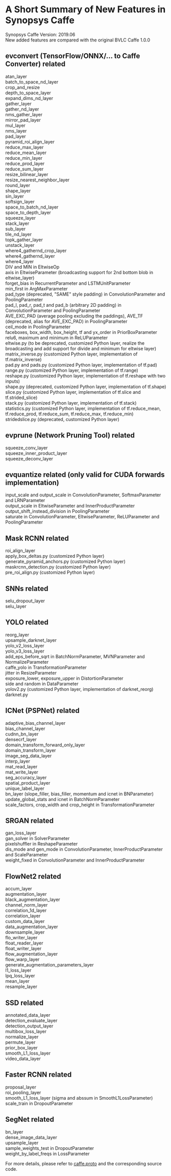 A Short Summary of New Features in Synopsys Caffe
=================================================

Synopsys Caffe Version: 2019.06  
New added features are compared with the original BVLC Caffe 1.0.0
  
evconvert (TensorFlow/ONNX/... to Caffe Converter) related  
----------------------------------------------------------
atan_layer  
batch_to_space_nd_layer  
crop_and_resize  
depth_to_space_layer  
expand_dims_nd_layer  
gather_layer  
gather_nd_layer  
nms_gather_layer  
mirror_pad_layer  
mul_layer  
nms_layer  
pad_layer  
pyramid_roi_align_layer  
reduce_max_layer  
reduce_mean_layer  
reduce_min_layer  
reduce_prod_layer  
reduce_sum_layer  
resize_bilinear_layer  
resize_nearest_neighbor_layer  
round_layer  
shape_layer  
sin_layer  
softsign_layer  
space_to_batch_nd_layer  
space_to_depth_layer  
squeeze_layer  
stack_layer  
sub_layer  
tile_nd_layer  
topk_gather_layer  
unstack_layer  
where4_gathernd_crop_layer  
where4_gathernd_layer  
where4_layer  
DIV and MIN in EltwiseOp  
axis in EltwiseParameter (broadcasting support for 2nd bottom blob in eltwise_layer)  
forget_bias in RecurrentParameter and LSTMUnitParameter  
min_first in ArgMaxParameter  
pad_type (deprecated, "SAME" style padding) in ConvolutionParameter and PoolingParameter  
pad_l, pad_r, pad_t and pad_b (arbitrary 2D padding) in ConvolutionParameter and PoolingParameter  
AVE_EXC_PAD (average pooling excluding the paddings), AVE_TF (deprecated, alias for AVE_EXC_PAD) in PoolingParameter  
ceil_mode in PoolingParameter  
faceboxes, box_width, box_height, tf and yx_order in PriorBoxParameter  
relu6, maximum and minimum in ReLUParameter  
eltwise.py (to be deprecated, customized Python layer, realize the broadcasting and add support for divide and minimum for eltwise layer)  
matrix_inverse.py (customized Python layer, implementation of tf.matrix_inverse)  
pad.py and pads.py (customized Python layer, implementation of tf.pad)  
range.py (customized Python layer, implementation of tf.range)   
reshape.py (customized Python layer, implementation of tf.reshape with two inputs)  
shape.py (deprecated, customized Python layer, implementation of tf.shape)  
slice.py (customized Python layer, implementation of tf.slice and tf.strided_slice)  
stack.py (customized Python layer, implementation of tf.stack)  
statistics.py (customized Python layer, implementation of tf.reduce_mean, tf.reduce_prod, tf.reduce_sum, tf.reduce_max, tf.reduce_min)  
stridedslice.py (deprecated, customized Python layer)  
  
evprune (Network Pruning Tool) related  
--------------------------------------
squeeze_conv_layer  
squeeze_inner_product_layer  
squeeze_deconv_layer  
  
evquantize related (only valid for CUDA forwards implementation)  
----------------------------------------------------------------------------------  
input_scale and output_scale in ConvolutionParameter, SoftmaxParameter and LRNParameter  
output_scale in EltwiseParameter and InnerProductParameter  
output_shift_instead_division in PoolingParameter  
saturate in ConvolutionParameter, EltwiseParameter, ReLUParameter and PoolingParameter   
      
Mask RCNN related  
-------------------  
roi_align_layer  
apply_box_deltas.py (customized Python layer)  
generate_pyramid_anchors.py (customized Python layer)  
maskrcnn_detection.py (customized Python layer)  
pre_roi_align.py (customized Python layer)  
  
SNNs related  
------------
selu_dropout_layer  
selu_layer  
  
YOLO related  
--------------  
reorg_layer  
upsample_darknet_layer  
yolo_v2_loss_layer  
yolo_v3_loss_layer  
add_eps_before_sqrt in BatchNormParameter, MVNParameter and NormalizeParameter  
caffe_yolo in TransformationParameter  
jitter in ResizeParameter  
exposure_lower, exposure_upper in DistortionParameter  
side and random in DataParameter  
yolov2.py (customized Python layer, implementation of darknet_reorg)  
darknet.py  
    
ICNet (PSPNet) related  
---------------------  
adaptive_bias_channel_layer  
bias_channel_layer  
cudnn_bn_layer  
densecrf_layer  
domain_transform_forward_only_layer  
domain_transform_layer  
image_seg_data_layer  
interp_layer  
mat_read_layer  
mat_write_layer  
seg_accuracy_layer  
spatial_product_layer  
unique_label_layer  
bn_layer (slope_filler, bias_filler, momentum and icnet in BNParameter)  
update_global_stats and icnet in BatchNormParameter  
scale_factors, crop_width and crop_height in TransformationParameter  
      
SRGAN related  
-------------
gan_loss_layer  
gan_solver in SolverParameter  
pixelshuffler in ReshapeParameter  
dis_mode and gen_mode in ConvolutionParameter, InnerProductParameter and ScaleParameter  
weight_fixed in ConvolutionParameter and InnerProductParameter  
  
FlowNet2 related
----------------
accum_layer  
augmentation_layer  
black_augmentation_layer  
channel_norm_layer  
correlation_1d_layer  
correlation_layer  
custom_data_layer  
data_augmentation_layer  
downsample_layer  
flo_writer_layer  
float_reader_layer  
float_writer_layer  
flow_augmentation_layer  
flow_warp_layer  
generate_augmentation_parameters_layer  
l1_loss_layer  
lpq_loss_layer  
mean_layer  
resample_layer  
  
SSD related
-----------
annotated_data_layer    
detection_evaluate_layer  
detection_output_layer  
multibox_loss_layer  
normalize_layer  
permute_layer  
prior_box_layer  
smooth_L1_loss_layer  
video_data_layer  
  
Faster RCNN related
-------------------
proposal_layer  
roi_pooling_layer  
smooth_L1_loss_layer (sigma and abssum in SmoothL1LossParameter)  
scale_train in DropoutParameter  
  
SegNet related
--------------
bn_layer  
dense_image_data_layer  
upsample_layer  
sample_weights_test in DropoutParameter  
weight_by_label_freqs in LossParameter  
    
    
For more details, please refer to [caffe.proto](https://github.com/foss-for-synopsys-dwc-arc-processors/synopsys-caffe/blob/master/src/caffe/proto/caffe.proto) and the corresponding source code.

